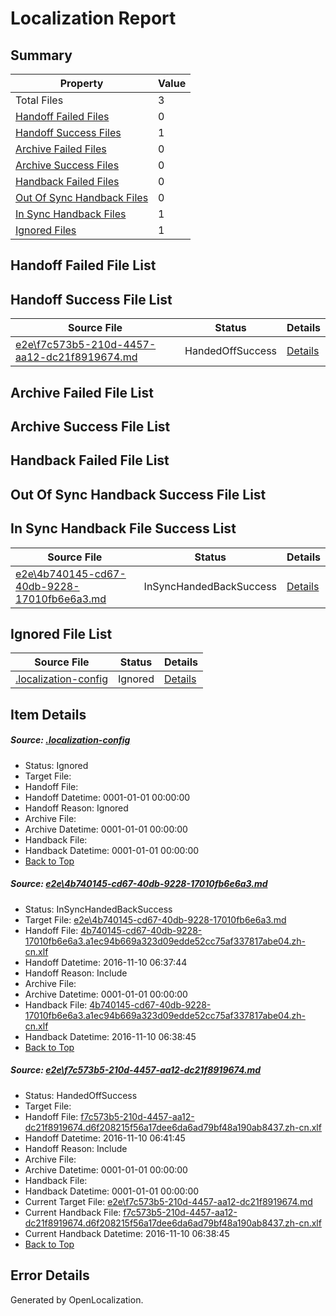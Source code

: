 # <a name='report-top'></a> Localization Report

## Summary
 Property | Value 
 -------- | ----- 
 Total Files | 3
[ Handoff Failed Files ](#handoff-failed-list)| 0
[ Handoff Success Files ](#handoff-success-list)| 1
[ Archive Failed Files ](#archive-failed-list)| 0
[ Archive Success Files ](#archive-success-list)| 0
[ Handback Failed Files ](#handback-failed-list)| 0
[ Out Of Sync Handback Files ](#outofsync-handback-success-list)| 0
[ In Sync Handback Files ](#insync-handback-success-list)| 1
[ Ignored Files ](#ignored-list)| 1

## <a name='handoff-failed-list'></a> Handoff Failed File List

## <a name='handoff-success-list'></a> Handoff Success File List
 Source File | Status | Details 
 ----------- | ------ | ------- 
 [e2e\f7c573b5-210d-4457-aa12-dc21f8919674.md](https://github.com/OpenLocalizationTestOrg/ol-test0/blob/3597f57f0d8c423d1fff5bf482dd93ca333122bd/e2e/f7c573b5-210d-4457-aa12-dc21f8919674.md) | HandedOffSuccess | [Details](#5f22499db46e79859268e9910346b213cb6167732)

## <a name='archive-failed-list'></a> Archive Failed File List

## <a name='archive-success-list'></a> Archive Success File List

## <a name='handback-failed-list'></a> Handback Failed File List

## <a name='outofsync-handback-success-list'></a> Out Of Sync Handback Success File List

## <a name='insync-handback-success-list'></a> In Sync Handback File Success List
 Source File | Status | Details 
 ----------- | ------ | ------- 
 [e2e\4b740145-cd67-40db-9228-17010fb6e6a3.md](https://github.com/OpenLocalizationTestOrg/ol-test0/blob/d0ea60244a7b1ec7d192c57cd9e5cb447e8e75ef/e2e/4b740145-cd67-40db-9228-17010fb6e6a3.md) | InSyncHandedBackSuccess | [Details](#be8156b8cc1ae42a01bc8eed9346a29c1fe158301)

## <a name='ignored-list'></a> Ignored File List
 Source File | Status | Details 
 ----------- | ------ | ------- 
 [.localization-config](https://github.com/OpenLocalizationTestOrg/ol-test0/blob/3597f57f0d8c423d1fff5bf482dd93ca333122bd/.localization-config) | Ignored | [Details](#c268a05ecaa7ec85942ed632c29928ee5bd6da8d0)

## Item Details
##### <a name='c268a05ecaa7ec85942ed632c29928ee5bd6da8d0'></a> Source: [.localization-config](https://github.com/OpenLocalizationTestOrg/ol-test0/blob/3597f57f0d8c423d1fff5bf482dd93ca333122bd/.localization-config)
* Status: Ignored
* Target File: 
* Handoff File: 
* Handoff Datetime: 0001-01-01 00:00:00
* Handoff Reason: Ignored
* Archive File: 
* Archive Datetime: 0001-01-01 00:00:00
* Handback File: 
* Handback Datetime: 0001-01-01 00:00:00
* [Back to Top](#report-top)

##### <a name='be8156b8cc1ae42a01bc8eed9346a29c1fe158301'></a> Source: [e2e\4b740145-cd67-40db-9228-17010fb6e6a3.md](https://github.com/OpenLocalizationTestOrg/ol-test0/blob/d0ea60244a7b1ec7d192c57cd9e5cb447e8e75ef/e2e/4b740145-cd67-40db-9228-17010fb6e6a3.md)
* Status: InSyncHandedBackSuccess
* Target File: [e2e\4b740145-cd67-40db-9228-17010fb6e6a3.md](https://github.com/OpenLocalizationTestOrg/ol-test0-zhcn/blob/b793f56d6982ece26bdea7bb7a73f49f65c528cd/e2e/4b740145-cd67-40db-9228-17010fb6e6a3.md)
* Handoff File: [4b740145-cd67-40db-9228-17010fb6e6a3.a1ec94b669a323d09edde52cc75af337817abe04.zh-cn.xlf](https://github.com/OpenLocalizationTestOrg/ol-test0-handoff/blob/506d5f67d05c2853f0ddeaa04dfb33284ef8b4df/ol-handoff/OpenLocalizationTestOrg/ol-test0-zhcn/yufeih/ht/4b740145-cd67-40db-9228-17010fb6e6a3.a1ec94b669a323d09edde52cc75af337817abe04.zh-cn.xlf)
* Handoff Datetime: 2016-11-10 06:37:44
* Handoff Reason: Include
* Archive File: 
* Archive Datetime: 0001-01-01 00:00:00
* Handback File: [4b740145-cd67-40db-9228-17010fb6e6a3.a1ec94b669a323d09edde52cc75af337817abe04.zh-cn.xlf](https://github.com/OpenLocalizationTestOrg/ol-test0-handback/blob/919c8a6c181a17b7542e04e7e91916bf19aca2d9/ol-handback/OpenLocalizationTestOrg/ol-test0-zhcn/yufeih/ht/4b740145-cd67-40db-9228-17010fb6e6a3.a1ec94b669a323d09edde52cc75af337817abe04.zh-cn.xlf)
* Handback Datetime: 2016-11-10 06:38:45
* [Back to Top](#report-top)

##### <a name='5f22499db46e79859268e9910346b213cb6167732'></a> Source: [e2e\f7c573b5-210d-4457-aa12-dc21f8919674.md](https://github.com/OpenLocalizationTestOrg/ol-test0/blob/3597f57f0d8c423d1fff5bf482dd93ca333122bd/e2e/f7c573b5-210d-4457-aa12-dc21f8919674.md)
* Status: HandedOffSuccess
* Target File: 
* Handoff File: [f7c573b5-210d-4457-aa12-dc21f8919674.d6f208215f56a17dee6da6ad79bf48a190ab8437.zh-cn.xlf](https://github.com/OpenLocalizationTestOrg/ol-test0-handoff/blob/c8a301e49cf366694c7f81d029be30feffb3f8fd/ol-handoff/OpenLocalizationTestOrg/ol-test0-zhcn/yufeih/ht/f7c573b5-210d-4457-aa12-dc21f8919674.d6f208215f56a17dee6da6ad79bf48a190ab8437.zh-cn.xlf)
* Handoff Datetime: 2016-11-10 06:41:45
* Handoff Reason: Include
* Archive File: 
* Archive Datetime: 0001-01-01 00:00:00
* Handback File: 
* Handback Datetime: 0001-01-01 00:00:00
* Current Target File: [e2e\f7c573b5-210d-4457-aa12-dc21f8919674.md](https://github.com/OpenLocalizationTestOrg/ol-test0-zhcn/blob/b793f56d6982ece26bdea7bb7a73f49f65c528cd/e2e/f7c573b5-210d-4457-aa12-dc21f8919674.md)
* Current Handback File: [f7c573b5-210d-4457-aa12-dc21f8919674.d6f208215f56a17dee6da6ad79bf48a190ab8437.zh-cn.xlf](https://github.com/OpenLocalizationTestOrg/ol-test0-handback/blob/919c8a6c181a17b7542e04e7e91916bf19aca2d9/ol-handback/OpenLocalizationTestOrg/ol-test0-zhcn/yufeih/ht/f7c573b5-210d-4457-aa12-dc21f8919674.d6f208215f56a17dee6da6ad79bf48a190ab8437.zh-cn.xlf)
* Current Handback Datetime: 2016-11-10 06:38:45
* [Back to Top](#report-top)


## Error Details

Generated by OpenLocalization.
